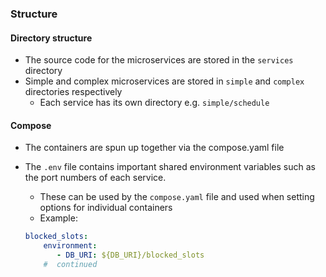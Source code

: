 ### Structure
#### Directory structure
- The source code for the microservices are stored in the `services` directory
- Simple and complex microservices are stored in `simple` and `complex` directories respectively
    - Each service has its own directory e.g. `simple/schedule`
#### Compose
- The containers are spun up together via the compose.yaml file
- The `.env` file contains important shared environment variables such as the port numbers of each service.
    - These can be used by the `compose.yaml` file and used when setting options for individual containers
    - Example:

    ```yaml
    blocked_slots:
        environment:
           - DB_URI: ${DB_URI}/blocked_slots
        #  continued
    ```